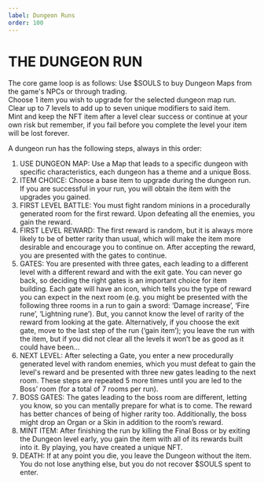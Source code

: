 ```yaml
---
label: Dungeon Runs
order: 100
---
```

# THE DUNGEON RUN
The core game loop is as follows:
Use $SOULS to buy Dungeon Maps from the game's NPCs or through trading.  
Choose 1 item you wish to upgrade for the selected dungeon map run.  
Clear up to 7 levels to add up to seven unique modifiers to said item.  
Mint and keep the NFT item after a level clear success or continue at your own risk but remember, if you fail before you complete the level your item will be lost forever.

A dungeon run has the following steps, always in this order:
1. USE DUNGEON MAP: Use a Map that leads to a specific dungeon with specific characteristics, each dungeon has a theme and a unique Boss.
2. ITEM CHOICE: Choose a base item to upgrade during the dungeon run. If you are successful in your run, you will obtain the item with the upgrades you gained.
3. FIRST LEVEL BATTLE: You must fight random minions in a procedurally generated room for the first reward. Upon defeating all the enemies, you gain the reward. 
4. FIRST LEVEL REWARD: The first reward is random, but it is always more likely to be of better rarity than usual, which will make the item more desirable and encourage you to continue on. After accepting the reward, you are presented with the gates to continue.
5. GATES: You are presented with three gates, each leading to a different level with a different reward and with the exit gate. You can never go back, so deciding the right gates is an important choice for item building. Each gate will have an icon, which tells you the type of reward you can expect in the next room (e.g. you might be presented with the following three rooms in a run to gain a sword: ‘Damage increase’, ‘Fire rune’, ‘Lightning rune’). But, you cannot know the level of rarity of the reward from looking at the gate. Alternatively, if you choose the exit gate, move to the last step of the run (‘gain item’); you leave the run with the item, but if you did not clear all the levels it won’t be as good as it could have been...
6. NEXT LEVEL: After selecting a Gate, you enter a new procedurally generated level with random enemies, which you must defeat to gain the level's reward and be presented with three new gates leading to the next room. These steps are repeated 5 more times until you are led to the Boss’ room (for a total of 7 rooms per run).
7. BOSS GATES: The gates leading to the boss room are different, letting you know, so you can mentally prepare for what is to come. The reward has better chances of being of higher rarity too. Additionally, the boss might drop an Organ or a Skin in addition to the room’s reward.
8. MINT ITEM: After finishing the run by killing the Final Boss or by exiting the Dungeon level early, you gain the item with all of its rewards built into it. 
By playing, you have created a unique NFT.
9. DEATH: If at any point you die, you leave the Dungeon without the item. You do not lose anything else, but you do not recover $SOULS spent to enter.
